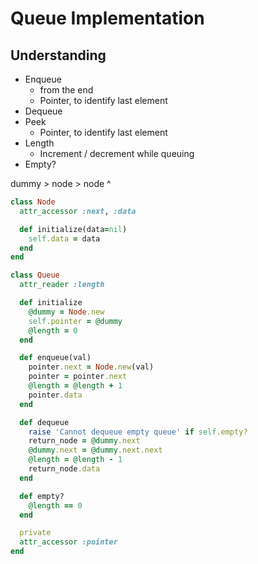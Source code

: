 # Queue Implementation

## Understanding
- Enqueue
  + from the end
  + Pointer, to identify last element
- Dequeue
- Peek
  + Pointer, to identify last element
- Length
  + Increment / decrement while queuing
- Empty?

dummy > node > node
                ^

```ruby
class Node
  attr_accessor :next, :data

  def initialize(data=nil)
    self.data = data
  end
end

class Queue
  attr_reader :length

  def initialize
    @dummy = Node.new
    self.pointer = @dummy
    @length = 0
  end

  def enqueue(val)
    pointer.next = Node.new(val)
    pointer = pointer.next
    @length = @length + 1
    pointer.data
  end

  def dequeue
    raise 'Cannot dequeue empty queue' if self.empty?
    return_node = @dummy.next
    @dummy.next = @dummy.next.next
    @length = @length - 1
    return_node.data
  end

  def empty?
    @length == 0
  end

  private
  attr_accessor :pointer
end
```
